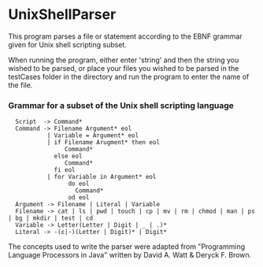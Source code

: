 # UnixShellParser

<p>This program parses a file or statement according to the EBNF grammar given for Unix shell scripting subset.</p>

<p>When running the program, either enter 'string' and then the string you wished to be parsed, or place your files you wished to be parsed in the testCases folder in the directory and run the program to enter the name of the file.</p>

### Grammar for a subset of the Unix shell scripting language
```
  Script  -> Command*
  Command -> Filename Argument* eol
           | Variable = Argument* eol
           | if Filename Arugment* then eol
                Command*
             else eol
                Command*
             fi eol
           | for Variable in Argument* eol
                 do eol
                   Command*
                 od eol
  Argument -> Filename | Literal | Variable
  Filename -> cat | ls | pwd | touch | cp | mv | rm | chmod | man | ps | bg | mkdir | test | cd
  Variable -> Letter(Letter | Digit | _ | .)*
  Literal -> -(ε|-)(Letter | Digit)* | Digit*
``` 

<p>The concepts used to write the parser were adapted from "Programming Language Processors in Java" written by David A. Watt & Deryck F. Brown.</p>
